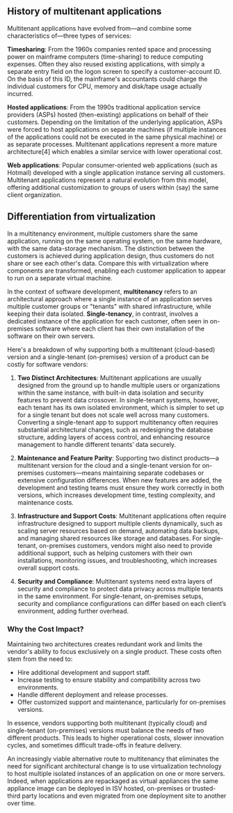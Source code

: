 ## History of multitenant applications
Multitenant applications have evolved from—and combine some characteristics of—three types of services:

**Timesharing**: From the 1960s companies rented space and processing power on mainframe computers (time-sharing) to reduce computing expenses. Often they also reused existing applications, with simply a separate entry field on the logon screen to specify a customer-account ID. On the basis of this ID, the mainframe's accountants could charge the individual customers for CPU, memory and disk/tape usage actually incurred.

**Hosted applications**: From the 1990s traditional application service providers (ASPs) hosted (then-existing) applications on behalf of their customers. Depending on the limitation of the underlying application, ASPs were forced to host applications on separate machines (if multiple instances of the applications could not be executed in the same physical machine) or as separate processes. Multitenant applications represent a more mature architecture[4] which enables a similar service with lower operational cost.

**Web applications**: Popular consumer-oriented web applications (such as Hotmail) developed with a single application instance serving all customers. Multitenant applications represent a natural evolution from this model, offering additional customization to groups of users within (say) the same client organization.

## Differentiation from virtualization
In a multitenancy environment, multiple customers share the same application, running on the same operating system, on the same hardware, with the same data-storage mechanism. The distinction between the customers is achieved during application design, thus customers do not share or see each other's data. Compare this with virtualization where components are transformed, enabling each customer application to appear to run on a separate virtual machine.

In the context of software development, **multitenancy** refers to an architectural approach where a single instance of an application serves multiple customer groups or "tenants" with shared infrastructure, while keeping their data isolated. **Single-tenancy**, in contrast, involves a dedicated instance of the application for each customer, often seen in on-premises software where each client has their own installation of the software on their own servers.

Here's a breakdown of why supporting both a multitenant (cloud-based) version and a single-tenant (on-premises) version of a product can be costly for software vendors:

1. **Two Distinct Architectures**: Multitenant applications are usually designed from the ground up to handle multiple users or organizations within the same instance, with built-in data isolation and security features to prevent data crossover. In single-tenant systems, however, each tenant has its own isolated environment, which is simpler to set up for a single tenant but does not scale well across many customers. Converting a single-tenant app to support multitenancy often requires substantial architectural changes, such as redesigning the database structure, adding layers of access control, and enhancing resource management to handle different tenants’ data securely.

2. **Maintenance and Feature Parity**: Supporting two distinct products—a multitenant version for the cloud and a single-tenant version for on-premises customers—means maintaining separate codebases or extensive configuration differences. When new features are added, the development and testing teams must ensure they work correctly in both versions, which increases development time, testing complexity, and maintenance costs.

3. **Infrastructure and Support Costs**: Multitenant applications often require infrastructure designed to support multiple clients dynamically, such as scaling server resources based on demand, automating data backups, and managing shared resources like storage and databases. For single-tenant, on-premises customers, vendors might also need to provide additional support, such as helping customers with their own installations, monitoring issues, and troubleshooting, which increases overall support costs.

4. **Security and Compliance**: Multitenant systems need extra layers of security and compliance to protect data privacy across multiple tenants in the same environment. For single-tenant, on-premises setups, security and compliance configurations can differ based on each client’s environment, adding further overhead.

### Why the Cost Impact?
Maintaining two architectures creates redundant work and limits the vendor's ability to focus exclusively on a single product. These costs often stem from the need to:

- Hire additional development and support staff.
- Increase testing to ensure stability and compatibility across two environments.
- Handle different deployment and release processes.
- Offer customized support and maintenance, particularly for on-premises versions.

In essence, vendors supporting both multitenant (typically cloud) and single-tenant (on-premises) versions must balance the needs of two different products. This leads to higher operational costs, slower innovation cycles, and sometimes difficult trade-offs in feature delivery.

An increasingly viable alternative route to multitenancy that eliminates the need for significant architectural change is to use virtualization technology to host multiple isolated instances of an application on one or more servers. Indeed, when applications are repackaged as virtual appliances the same appliance image can be deployed in ISV hosted, on-premises or trusted-third party locations and even migrated from one deployment site to another over time.
